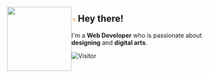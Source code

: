 <p align="center">
  <img align="left" width=150px height=150px src="https://cdnb.artstation.com/p/assets/images/images/043/301/895/large/yunus-emre-1080keskin.jpg">

  ## <img src="https://raw.githubusercontent.com/ginny100/ginny100/main/assets/waving-hand.webp" width="2%"> Hey there! 

  I'm a **Web Developer** who is passionate about **designing** and **digital arts**.

  ![Visitor](https://visitor-badge.laobi.icu/badge?page_id=YuunsGit)
